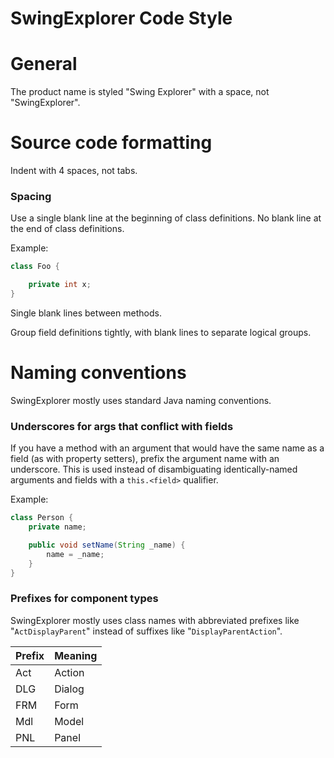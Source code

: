 SwingExplorer Code Style
========================

# General

The product name is styled "Swing Explorer" with a space, not "SwingExplorer".

# Source code formatting

Indent with 4 spaces, not tabs.

### Spacing

Use a single blank line at the beginning of class definitions. No blank line at the end of class definitions.

Example:

```java
class Foo {

    private int x;
}
```

Single blank lines between methods.

Group field definitions tightly, with blank lines to separate logical groups.

# Naming conventions

SwingExplorer mostly uses standard Java naming conventions.

### Underscores for args that conflict with fields

If you have a method with an argument that would have the same name as a field (as with property setters), prefix the argument name with an underscore. This is used instead of disambiguating identically-named arguments and fields with a `this.<field>` qualifier.

Example:

```java
class Person {
    private name;

    public void setName(String _name) {
        name = _name;
    }
}
```

### Prefixes for component types

SwingExplorer mostly uses class names with abbreviated prefixes like "`ActDisplayParent`" instead of suffixes like "`DisplayParentAction`".

| Prefix | Meaning |
| ------ | ------- |
| Act    | Action  |
| DLG    | Dialog  |
| FRM    | Form    |
| Mdl    | Model   |
| PNL    | Panel   |
